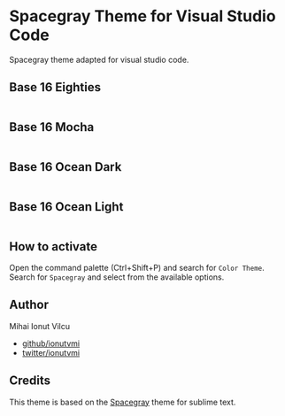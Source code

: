 # Spacegray Theme for Visual Studio Code
Spacegray theme adapted for visual studio code.

## Base 16 Eighties
<img src="https://raw.githubusercontent.com/ionutvmi/spacegray-vscode/master/screenshots/eighties.png" alt="" />

## Base 16 Mocha
<img src="https://raw.githubusercontent.com/ionutvmi/spacegray-vscode/master/screenshots/mocha.png" alt="" />


## Base 16 Ocean Dark
<img src="https://raw.githubusercontent.com/ionutvmi/spacegray-vscode/master/screenshots/ocean.png" alt="" />

## Base 16 Ocean Light
<img src="https://raw.githubusercontent.com/ionutvmi/spacegray-vscode/master/screenshots/ocean-light.png" alt="" />

## How to activate
Open the command palette (Ctrl+Shift+P) and search for `Color Theme`.  
Search for `Spacegray` and select from the available options.

## Author
Mihai Ionut Vilcu
 
+ [github/ionutvmi](https://github.com/ionutvmi)
+ [twitter/ionutvmi](http://twitter.com/ionutvmi)

## Credits
This theme is based on the [Spacegray](https://github.com/kkga/spacegray) theme for sublime text.
